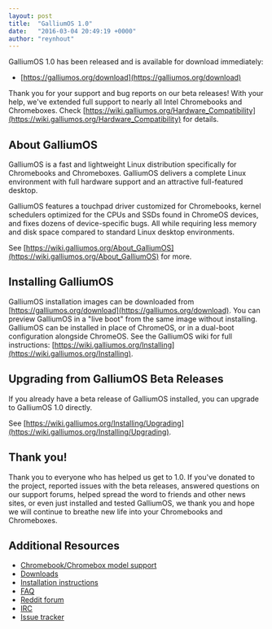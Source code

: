 ```yaml
---
layout: post
title:  "GalliumOS 1.0"
date:   "2016-03-04 20:49:19 +0000"
author: "reynhout"
---
```


GalliumOS 1.0 has been released and is available for download immediately:

- [https://galliumos.org/download](https://galliumos.org/download)

Thank you for your support and bug reports on our beta releases! With your help, we've extended full support to nearly all Intel Chromebooks and Chromeboxes. Check [https://wiki.galliumos.org/Hardware_Compatibility](https://wiki.galliumos.org/Hardware_Compatibility) for details.

## About GalliumOS

GalliumOS is a fast and lightweight Linux distribution specifically for Chromebooks and Chromeboxes. GalliumOS delivers a complete Linux environment with full hardware support and an attractive full-featured desktop.

GalliumOS features a touchpad driver customized for Chromebooks, kernel schedulers optimized for the CPUs and SSDs found in ChromeOS devices, and fixes dozens of device-specific bugs. All while requiring less memory and disk space compared to standard Linux desktop environments.

See [https://wiki.galliumos.org/About_GalliumOS](https://wiki.galliumos.org/About_GalliumOS) for more.

## Installing GalliumOS

GalliumOS installation images can be downloaded from [https://galliumos.org/download](https://galliumos.org/download). You can preview GalliumOS in a "live boot" from the same image without installing. GalliumOS can be installed in place of ChromeOS, or in a dual-boot configuration alongside ChromeOS. See the GalliumOS wiki for full instructions: [https://wiki.galliumos.org/Installing](https://wiki.galliumos.org/Installing).

## Upgrading from GalliumOS Beta Releases

If you already have a beta release of GalliumOS installed, you can upgrade to GalliumOS 1.0 directly.

See [https://wiki.galliumos.org/Installing/Upgrading](https://wiki.galliumos.org/Installing/Upgrading).

## Thank you!

Thank you to everyone who has helped us get to 1.0. If you've donated to the project, reported issues with the beta releases, answered questions on our support forums, helped spread the word to friends and other news sites, or even just installed and tested GalliumOS, we thank you and hope we will continue to breathe new life into your Chromebooks and Chromeboxes.

## Additional Resources

- [Chromebook/Chromebox model support](https://wiki.galliumos.org/Hardware_Compatibility)
- [Downloads](https://galliumos.org/download.html)
- [Installation instructions](https://wiki.galliumos.org/Installing)
- [FAQ](https://wiki.galliumos.org/FAQ)
- [Reddit forum](https://www.reddit.com/r/GalliumOS/)
- [IRC](https://kiwiirc.com/client/irc.freenode.net#galliumos)
- [Issue tracker](https://github.com/GalliumOS/galliumos-distro/issues)

